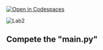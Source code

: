 [![Open in Codespaces](https://classroom.github.com/assets/launch-codespace-2972f46106e565e64193e422d61a12cf1da4916b45550586e14ef0a7c637dd04.svg)](https://classroom.github.com/open-in-codespaces?assignment_repo_id=15362751)
<!--
[Link to Chap 5 Lab10](https://docs.google.com/presentation/d/1r3h2R9JwK9HK_U2Ia-zncL0BSjHV6Giu6ugNJ6yZpgc/edit#slide=id.g16b637da4c8_3_224) -->

![Lab2](https://nimbus-screenshots.s3.amazonaws.com/s/d5cedc6b2b734e31bb75cfda881e5da3.png)

## Compete the "main.py"

